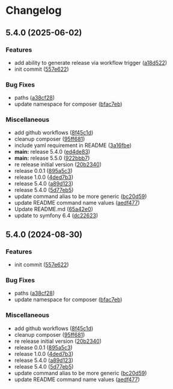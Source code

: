 # Changelog

## 5.4.0 (2025-06-02)


### Features

* add ability to generate release via workflow trigger ([a18d522](https://github.com/jason-leibel/php-unit-report-generator-bundle/commit/a18d5225d1e1a0959056ffea41da3608671c4473))
* init commit ([557e622](https://github.com/jason-leibel/php-unit-report-generator-bundle/commit/557e622a69a2abdfe64392559cb034b3e8c9a020))


### Bug Fixes

* paths ([a38cf28](https://github.com/jason-leibel/php-unit-report-generator-bundle/commit/a38cf28d4c464819d165f1980d5bef8424c15550))
* update namespace for composer ([bfac7eb](https://github.com/jason-leibel/php-unit-report-generator-bundle/commit/bfac7eb442492e1f0d8e1b2ff7e2f6f9e33827a9))


### Miscellaneous

* add github workflows ([8f45c1d](https://github.com/jason-leibel/php-unit-report-generator-bundle/commit/8f45c1dacca23655dc6785be2ea78997e1e650cd))
* cleanup composer ([95ff681](https://github.com/jason-leibel/php-unit-report-generator-bundle/commit/95ff681b95db9b2ba8e705965c85d306e72e2e44))
* include yaml requirement in README ([3a16fbe](https://github.com/jason-leibel/php-unit-report-generator-bundle/commit/3a16fbe54a61121f4d28f37318802460b4536b01))
* **main:** release 5.4.0 ([ed4de83](https://github.com/jason-leibel/php-unit-report-generator-bundle/commit/ed4de83380e25f47f1a6b164e793305247c945a5))
* **main:** release 5.5.0 ([922bbb7](https://github.com/jason-leibel/php-unit-report-generator-bundle/commit/922bbb708bce7ccf15dadec9b3bea6afc6ee3b40))
* re release initial version ([20b2340](https://github.com/jason-leibel/php-unit-report-generator-bundle/commit/20b2340cdb7605510e50e870edbb339aedad9ee8))
* release 0.0.1 ([895a5c3](https://github.com/jason-leibel/php-unit-report-generator-bundle/commit/895a5c323a1000eeaf2503061339c407324855ee))
* release 1.0.0 ([4ded7b3](https://github.com/jason-leibel/php-unit-report-generator-bundle/commit/4ded7b362191c3a70e171f2421253f69607abd9f))
* release 5.4.0 ([a89d123](https://github.com/jason-leibel/php-unit-report-generator-bundle/commit/a89d1233bb5141c994f48ebd6289c0fe9c2faef6))
* release 5.4.0 ([5d77eb5](https://github.com/jason-leibel/php-unit-report-generator-bundle/commit/5d77eb55e3c7d09af75ffb27858222b4fd911c62))
* update command alias to be more generic ([bc20d59](https://github.com/jason-leibel/php-unit-report-generator-bundle/commit/bc20d590603586222bc5f201fffd31ac9eb01cbb))
* update README command name values ([aedf477](https://github.com/jason-leibel/php-unit-report-generator-bundle/commit/aedf477b6340cf161ed4460d53b1f41d12de121b))
* Update README.md ([65a42e0](https://github.com/jason-leibel/php-unit-report-generator-bundle/commit/65a42e079bc1d29c6597456d254375b495256a98))
* update to symfony 6.4 ([dc22623](https://github.com/jason-leibel/php-unit-report-generator-bundle/commit/dc2262355d31a105d5ed04e16fa70c9544df52a7))

## 5.4.0 (2024-08-30)


### Features

* init commit ([557e622](https://github.com/ZuCommunications/php-unit-report-generator-bundle/commit/557e622a69a2abdfe64392559cb034b3e8c9a020))


### Bug Fixes

* paths ([a38cf28](https://github.com/ZuCommunications/php-unit-report-generator-bundle/commit/a38cf28d4c464819d165f1980d5bef8424c15550))
* update namespace for composer ([bfac7eb](https://github.com/ZuCommunications/php-unit-report-generator-bundle/commit/bfac7eb442492e1f0d8e1b2ff7e2f6f9e33827a9))


### Miscellaneous

* add github workflows ([8f45c1d](https://github.com/ZuCommunications/php-unit-report-generator-bundle/commit/8f45c1dacca23655dc6785be2ea78997e1e650cd))
* cleanup composer ([95ff681](https://github.com/ZuCommunications/php-unit-report-generator-bundle/commit/95ff681b95db9b2ba8e705965c85d306e72e2e44))
* re release initial version ([20b2340](https://github.com/ZuCommunications/php-unit-report-generator-bundle/commit/20b2340cdb7605510e50e870edbb339aedad9ee8))
* release 0.0.1 ([895a5c3](https://github.com/ZuCommunications/php-unit-report-generator-bundle/commit/895a5c323a1000eeaf2503061339c407324855ee))
* release 1.0.0 ([4ded7b3](https://github.com/ZuCommunications/php-unit-report-generator-bundle/commit/4ded7b362191c3a70e171f2421253f69607abd9f))
* release 5.4.0 ([a89d123](https://github.com/ZuCommunications/php-unit-report-generator-bundle/commit/a89d1233bb5141c994f48ebd6289c0fe9c2faef6))
* release 5.4.0 ([5d77eb5](https://github.com/ZuCommunications/php-unit-report-generator-bundle/commit/5d77eb55e3c7d09af75ffb27858222b4fd911c62))
* update command alias to be more generic ([bc20d59](https://github.com/ZuCommunications/php-unit-report-generator-bundle/commit/bc20d590603586222bc5f201fffd31ac9eb01cbb))
* update README command name values ([aedf477](https://github.com/ZuCommunications/php-unit-report-generator-bundle/commit/aedf477b6340cf161ed4460d53b1f41d12de121b))
